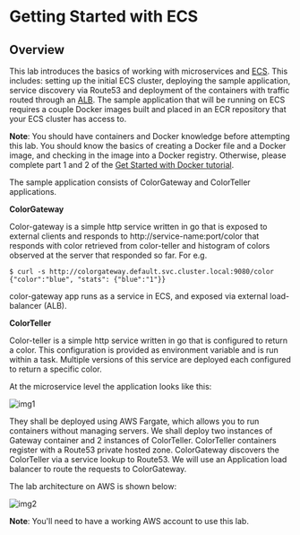 

# Getting Started with ECS

## Overview

This lab introduces the basics of working with microservices and [ECS](https://aws.amazon.com/ecs/). This includes: setting up the initial ECS cluster, deploying the sample application, service discovery via Route53 and deployment of the containers with traffic routed through an [ALB](https://aws.amazon.com/elasticloadbalancing/applicationloadbalancer/). The sample application that will be running on ECS requires a couple Docker images built and placed in an ECR repository that your ECS cluster has access to.

**Note**: You should have containers and Docker knowledge before attempting this lab. You should know the basics of creating a Docker file and a Docker image, and checking in the image into a Docker registry. Otherwise, please complete part 1 and 2 of the [Get Started with Docker tutorial](https://docs.docker.com/get-started/).

The sample application consists of ColorGateway and ColorTeller applications. 

**ColorGateway**

Color-gateway is a simple http service written in go that is exposed to external clients and responds to http://service-name:port/color that responds with color retrieved from color-teller and histogram of colors observed at the server that responded so far. For e.g.

```
$ curl -s http://colorgateway.default.svc.cluster.local:9080/color
{"color":"blue", "stats": {"blue":"1"}}
```

color-gateway app runs as a service in ECS, and exposed via external load-balancer (ALB). 

**ColorTeller**

Color-teller is a simple http service written in go that is configured to return a color. This configuration is provided as environment variable and is run within a task. Multiple versions of this service are deployed each configured to return a specific color.

At the microservice level the application looks like this:

![img1]

[img1]:https://github.com/tohwsw/aws-ecs-workshop/blob/master/Lab1-Getting-Started-with-ECS/img/microservicesapp.png

They shall be deployed using AWS Fargate, which allows you to run containers without managing servers. We shall deploy two instances of Gateway container and 2 instances of ColorTeller. ColorTeller containers register with a Route53 private hosted zone. ColorGateway discovers the ColorTeller via a service lookup to Route53. We will use an Application load balancer to route the requests to ColorGateway.

The lab architecture on AWS is shown below:

![img2]

[img2]:https://github.com/tohwsw/aws-ecs-workshop/blob/master/Lab1-Getting-Started-with-ECS/img/1-lab-architecture.png

**Note**: 
You'll need to have a working AWS account to use this lab.

